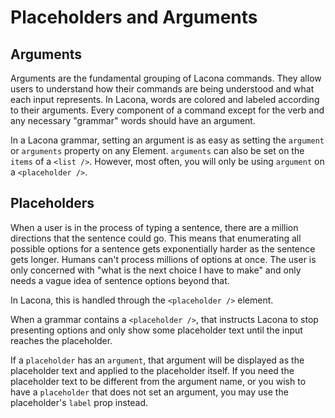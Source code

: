 # Placeholders and Arguments

## Arguments

Arguments are the fundamental grouping of Lacona commands. They allow users to understand how their commands are being understood and what each input represents. In Lacona, words are colored and labeled according to their arguments. Every component of a command except for the verb and any necessary "grammar" words should have an argument.

In a Lacona grammar, setting an argument is as easy as setting the `argument` or `arguments` property on any Element. `arguments` can also be set on the `items` of a `<list />`. However, most often, you will only be using `argument` on a `<placeholder />`.

## Placeholders

When a user is in the process of typing a sentence, there are a million directions that the sentence could go. This means that enumerating all possible options for a sentence gets exponentially harder as the sentence gets longer. Humans can't process millions of options at once. The user is only concerned with "what is the next choice I have to make" and only needs a vague idea of sentence options beyond that.

In Lacona, this is handled through the `<placeholder />` element.

When a grammar contains a `<placeholder />`, that instructs Lacona to stop presenting options and only show some placeholder text until the input reaches the placeholder.

If a `placeholder` has an `argument`, that argument will be displayed as the placeholder text and applied to the placeholder itself. If you need the placeholder text to be different from the argument name, or you wish to have a `placeholder` that does not set an argument, you may use the placeholder's `label` prop instead.